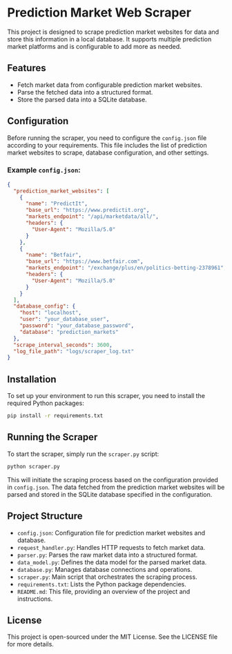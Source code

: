 # Prediction Market Web Scraper

This project is designed to scrape prediction market websites for data and store this information in a local database. It supports multiple prediction market platforms and is configurable to add more as needed.

## Features

- Fetch market data from configurable prediction market websites.
- Parse the fetched data into a structured format.
- Store the parsed data into a SQLite database.

## Configuration

Before running the scraper, you need to configure the `config.json` file according to your requirements. This file includes the list of prediction market websites to scrape, database configuration, and other settings.

### Example `config.json`:

```json
{
  "prediction_market_websites": [
    {
      "name": "PredictIt",
      "base_url": "https://www.predictit.org",
      "markets_endpoint": "/api/marketdata/all/",
      "headers": {
        "User-Agent": "Mozilla/5.0"
      }
    },
    {
      "name": "Betfair",
      "base_url": "https://www.betfair.com",
      "markets_endpoint": "/exchange/plus/en/politics-betting-2378961",
      "headers": {
        "User-Agent": "Mozilla/5.0"
      }
    }
  ],
  "database_config": {
    "host": "localhost",
    "user": "your_database_user",
    "password": "your_database_password",
    "database": "prediction_markets"
  },
  "scrape_interval_seconds": 3600,
  "log_file_path": "logs/scraper_log.txt"
}
```

## Installation

To set up your environment to run this scraper, you need to install the required Python packages:

```bash
pip install -r requirements.txt
```

## Running the Scraper

To start the scraper, simply run the `scraper.py` script:

```bash
python scraper.py
```

This will initiate the scraping process based on the configuration provided in `config.json`. The data fetched from the prediction market websites will be parsed and stored in the SQLite database specified in the configuration.

## Project Structure

- `config.json`: Configuration file for prediction market websites and database.
- `request_handler.py`: Handles HTTP requests to fetch market data.
- `parser.py`: Parses the raw market data into a structured format.
- `data_model.py`: Defines the data model for the parsed market data.
- `database.py`: Manages database connections and operations.
- `scraper.py`: Main script that orchestrates the scraping process.
- `requirements.txt`: Lists the Python package dependencies.
- `README.md`: This file, providing an overview of the project and instructions.

## License

This project is open-sourced under the MIT License. See the LICENSE file for more details.
